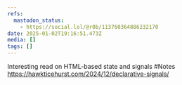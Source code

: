 ```yaml
---
refs:
  mastodon_status:
    - https://social.lol/@r0b/113760364886232170
date: 2025-01-02T19:16:51.473Z
media: []
tags: []
---
```


Interesting read on HTML-based state and signals #Notes https://hawkticehurst.com/2024/12/declarative-signals/
